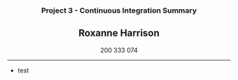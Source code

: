 <h3 align="center">Project 3 - Continuous Integration Summary</h3>
<h2 align="center">Roxanne Harrison</h2>
<p align="center">200 333 074</p>

---

- test